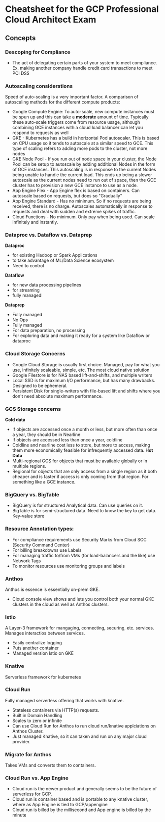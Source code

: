 # Cheatsheet for the GCP Professional Cloud Architect Exam

## Concepts
### Descoping for Compliance
- The act of delegating certain parts of your system to meet compliance. Ex. making another company handle credit card transactions to meet PCI DSS

### Autoscaling considerations
Speed of auto-scaling is a very important factor. A comparison of autoscaling methods for the different compute products:
- Google Compute Engine: To auto-scale, new compute instances must be spun up and this can take a **moderate** amount of time. Typically these auto-scale triggers come from resource usage, although combining GCE instances with a cloud load balancer can let you respond to requests as well
- GKE - Kubernetes has a build in horizontal Pod autoscaler. This is based on CPU usage so it tends to autoscale at a similar speed to GCE. This type of scaling refers to adding more pods to the cluster, not more nodes
- GKE Node Pool - If you run out of node space in your cluster, the Node Pool can be setup to autoscale by adding additional Nodes in the form of GCE instances. This autoscaling is in response to the current Nodes being unable to handle the current load. This ends up being a slower autoscale as the current nodes need to run out of space, then the GCE cluster has to provision a new GCE instance to use as a node.
- App Engine Flex - App Engine flex is based on containers. Can autoscale based on requests, but does so "Gradually"
- App Engine Standard - Has no minimum. So if no requests are being received, there is no charge. Autoscales automatically in response to requests and deal with sudden and extreme spikes of traffic.
- Cloud Functions - No minimum. Only pay when being used. Can scale infinitely and instantly.

### Dataproc vs. Dataflow vs. Dataprep
**Dataproc** 
- for existing Hadoop or Spark Applications
- to take advantage of ML/Data Science ecosystem
- Need to control

**Dataflow**
- for new data processing pipelines
- for streaming
- fully managed

**Dataprep**
- Fully managed
- No Ops
- Fully managed
- For data preparation, no processing
- For exploring data and making it ready for a system like Dataflow or dataproc

### Cloud Storage Concerns
- Google Cloud Storage is usually first choice. Managed, pay for what you use, infinitely scaleable, simple, etc. The most cloud native solution
- Google Filestore is for NAS based lift-and-shifts, and multiple writers
- Local SSD is for maximum I/O performance, but has many drawbacks. Designed to be ephemeral.
- Persistent Disk for single-writers with file-based lift and shifts where you don't need absolute maximum performance.

### GCS Storage concerns
**Cold data**
- If objects are accessed once a month or less, but more often than once a year, they should be in Nearline
- If objects are accessed less than once a year, coldline
- Coldline and nearline cost less to store, but more to access, making them more economically feasible for infrequently accessed data.
**Hot Data**
- Multi-regional GCS for objects that must be available globally or in multiple regions.
- Regional for objects that are only access from a single region as it both cheaper and is faster if access is only coming from that region. For something like a GCE instance.

### BigQuery vs. BigTable
- BigQuery is for structured Analytical data. Can use queries on it.
- BigTable is for semi-structured data. Need to know the key to get data. Key-value store

### Resource Annotation types:
- For compliance requirements use Security Marks from Cloud SCC (Security Command Center)
- For billing breakdowns use Labels
- For managing traffic to/from VMs (for load-balancers and the like) use Network Tags
- To monitor resources use monitoring groups and labels

### Anthos
Anthos is essence is essentially on-prem GKE.
- Cloud console view shows and lets you control both your normal GKE clusters in the cloud as well as Anthos clusters.

### Istio
A Layer-3 framework for mangaging, connecting, securing, etc. services. Manages interactios between services.
- Easily centralize logging
- Puts another container 
- Managed version Istio on GKE

### Knative
Serverless framework for kubernetes

### Cloud Run
Fully managed serverless offering that works with knative.
- Stateless containers via HTTP(s) requests.
- Built in Domain Handling
- Scales to zero or infinite
- Can use Cloud Run for Anthos to run cloud run/knative applciations on Anthos Cluster.
- Just managed Knative, so it can taken and run on any major cloud provider.

### Migrate for Anthos
Takes VMs and converts them to containers.

### Cloud Run vs. App Engine
- Cloud run is the newer product and generally seems to be the future of serverless for GCP.
- Cloud run is container based and is portable to any knative cluster, where as App Engine is tied to GCP/appengine
- Cloud run is billed by the millisecond and App engine is billed by the minute

